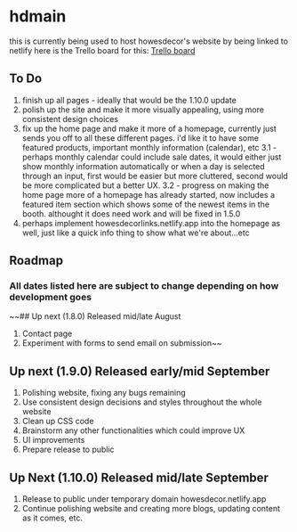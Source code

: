 # hdmain

this is currently being used to host howesdecor's website by being linked to netlify
here is the Trello board for this: [Trello board](https://trello.com/b/YrxJq3GR/howesdecor)

## To Do
1. finish up all pages - ideally that would be the 1.10.0 update
2. polish up the site and make it more visually appealing, using more consistent design choices
3. fix up the home page and make it more of a homepage, currently just sends you off to all these different pages. i'd like it to have some featured products, important monthly information (calendar), etc
3.1 - perhaps monthly calendar could include sale dates, it would either just show monthly information automatically or when a day is selected through an input, first would be easier but more cluttered, second would be more complicated but a better UX.
3.2 - progress on making the home page more of a homepage has already started, now includes a featured item section which shows some of the newest items in the booth. althought it does need work and will be fixed in 1.5.0
5. perhaps implement howesdecorlinks.netlify.app into the homepage as well, just like a quick info thing to show what we're about...etc

## Roadmap
### All dates listed here are subject to change depending on how development goes

~~## Up next (1.8.0) Released mid/late August
1. Contact page
2. Experiment with forms to send email on submission~~

## Up next (1.9.0) Released early/mid September
1. Polishing website, fixing any bugs remaining
2. Use consistent design decisions and styles throughout the whole website
3. Clean up CSS code
4. Brainstorm any other functionalities which could improve UX
5. UI improvements
6. Prepare release to public

## Up Next (1.10.0) Released mid/late September
1. Release to public under temporary domain howesdecor.netlify.app
2. Continue polishing website and creating more blogs, updating content as it comes, etc.
   
